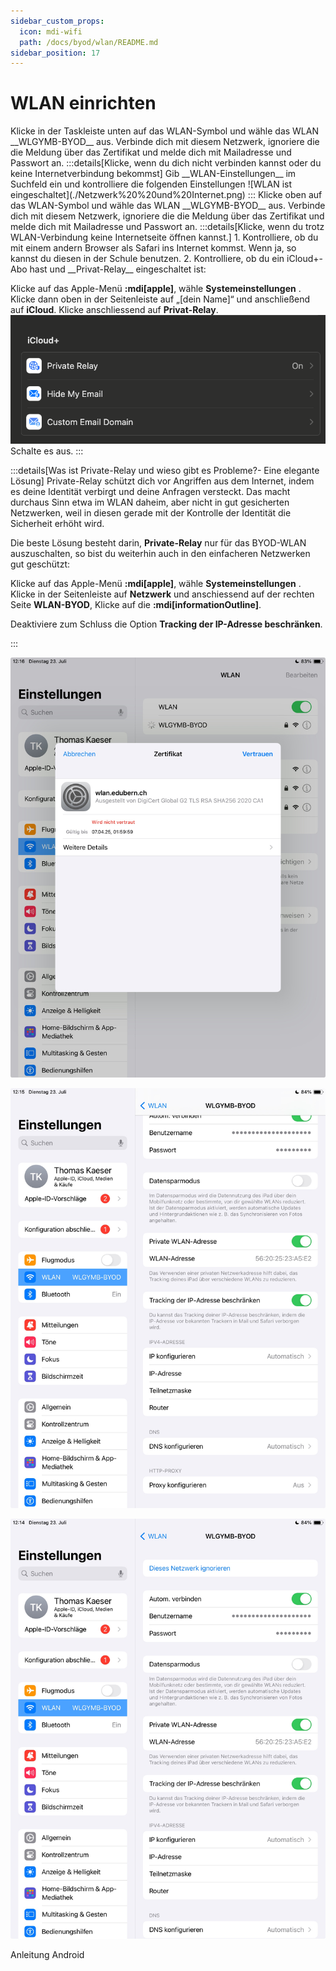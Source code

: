 ```yaml
---
sidebar_custom_props:
  icon: mdi-wifi
  path: /docs/byod/wlan/README.md
sidebar_position: 17
---
```


# WLAN einrichten

<Tabs>
  <TabItem value="win" label="Windows">
  Klicke in der Taskleiste unten auf das WLAN-Symbol und wähle das WLAN __WLGYMB-BYOD__ aus. Verbinde dich mit diesem Netzwerk, ignoriere die die Meldung über das Zertifikat und melde dich mit Mailadresse und Passwort an.
  :::details[Klicke, wenn du dich nicht verbinden kannst oder du keine Internetverbindung bekommst]
  Gib __WLAN-Einstellungen__ im Suchfeld ein und kontrolliere die folgenden Einstellungen
![WLAN ist eingeschaltet](./Netzwerk%20%20und%20Internet.png)
:::
  </TabItem>
  <TabItem value="osx" label="Mac OS">
Klicke oben auf das WLAN-Symbol und wähle das WLAN __WLGYMB-BYOD__ aus. Verbinde dich mit diesem Netzwerk, ignoriere die die Meldung über das Zertifikat und melde dich mit Mailadresse und Passwort an.  
:::details[Klicke, wenn du trotz WLAN-Verbindung keine Internetseite öffnen kannst.]
1. Kontrolliere, ob du mit einem andern Browser als Safari ins Internet kommst. Wenn ja, so kannst du diesen in der Schule benutzen.
2. Kontrolliere, ob du ein iCloud+-Abo hast und __Privat-Relay__ eingeschaltet ist:

Klicke auf das Apple-Menü __:mdi[apple]__, wähle __Systemeinstellungen__ . Klicke dann oben in der Seitenleiste auf „[dein Name]“ und anschließend auf __iCloud__. Klicke anschliessend auf __Privat-Relay__.
![](macprivaterelay.png)
Schalte es aus.
:::

:::details[Was ist Private-Relay und wieso gibt es Probleme?- Eine elegante Lösung]
Private-Relay schützt dich vor Angriffen aus dem Internet, indem es deine Identität verbirgt und deine Anfragen versteckt. Das macht durchaus Sinn etwa im WLAN daheim, aber nicht in gut gesicherten Netzwerken, weil in diesen gerade mit der Kontrolle der Identität die Sicherheit erhöht wird.

Die beste Lösung besteht darin, __Private-Relay__ nur für das BYOD-WLAN auszuschalten, so bist du weiterhin auch in den einfacheren Netzwerken gut geschützt:

Klicke auf das Apple-Menü __:mdi[apple]__, wähle __Systemeinstellungen__ . Klicke in der Seitenleiste auf __Netzwerk__ und anschiessend auf der rechten Seite __WLAN-BYOD__, Klicke auf die __:mdi[informationOutline]__.

Deaktiviere zum Schluss die Option __Tracking der IP-Adresse beschränken__.

:::
</TabItem>

  <TabItem value="ios" label="iOS">

![](wlanios1.jpeg)

![](wlanios2.jpeg)

![](wlanios3.jpeg)



  </TabItem>

  <TabItem value="android" label="Android">
    Anleitung Android
  </TabItem>
</Tabs>
